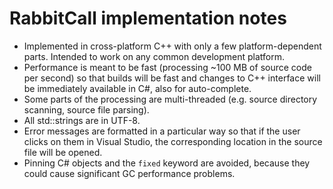 # RabbitCall implementation notes

- Implemented in cross-platform C++ with only a few platform-dependent parts. Intended to work on any common development platform.
- Performance is meant to be fast (processing ~100 MB of source code per second) so that builds will be fast and changes to C++ interface will be immediately available in C#, also for auto-complete.
- Some parts of the processing are multi-threaded (e.g. source directory scanning, source file parsing).
- All std::strings are in UTF-8.
- Error messages are formatted in a particular way so that if the user clicks on them in Visual Studio, the corresponding location in the source file will be opened.
- Pinning C# objects and the `fixed` keyword are avoided, because they could cause significant GC performance problems.